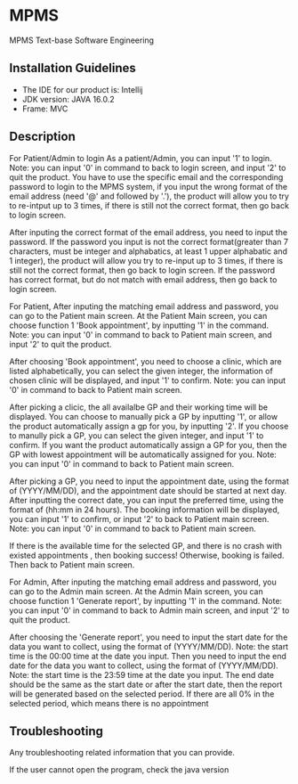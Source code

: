 # MPMS
MPMS Text-base Software Engineering

## Installation Guidelines
- The IDE for our product is: Intellij
- JDK version: JAVA 16.0.2
- Frame: MVC

## Description
For Patient/Admin to login
As a patient/Admin, you can input '1' to login.
Note: you can input '0' in command to back to login screen, and input '2' to quit the product.
You have to use the specific email and the corresponding password to login to the MPMS system, if you input the wrong format of the email address (need '@' and followed by '.'), the product will allow you to try to re-intput up to 3 times, if there is still not the correct format, then go back to login screen.

After inputing the correct format of the email address, you need to input the password.
If the password you input is not the correct format(greater than 7 characters, must be integer and alphabatics, at least 1 upper alphabatic and 1 integer), the product will allow you try to re-input up to 3 times, if there is still not the correct format, then go back to login screen.
If the password has correct format, but do not match with email address, then go back to login screen.


For Patient,
After inputing the matching email address and password, you can go to the Patient main screen.
At the Patient Main screen, you can choose function 1 'Book appointment', by inputting '1' in the command.
Note: you can input '0' in command to back to Patient main screen, and input '2' to quit the product.

After choosing 'Book appointment', you need to choose a clinic, which are listed alphabetically, you can select the given integer, the information of chosen clinic will be displayed, and input '1' to confirm.
Note: you can input '0' in command to back to Patient main screen.

After picking a clicic, the all availalbe GP and their working time will be displayed. You can choose to manually pick a GP by inputting '1', or allow the product automatically assign a gp for you, by inputting '2'.
If you choose to manully pick a GP, you can select the given integer, and input '1' to confirm.
If you want the product automatically assign a GP for you, then the GP with lowest appointment will be automatically assigned for you.
Note: you can input '0' in command to back to Patient main screen.

After picking a GP, you need to input the appointment date, using the format of (YYYY/MM/DD), and the appointment date should be started at next day.
After inputting the correct date, you can input the preferred time, using the format of (hh:mm in 24 hours). The booking information will be displayed, you can input '1' to confirm, or input '2' to back to Patient main screen.
Note: you can input '0' in command to back to Patient main screen.

If there is the available time for the selected GP, and there is no crash with existed appointments , then booking success! Otherwise, booking is failed. Then back to Patient main screen.



For Admin,
After inputing the matching email address and password, you can go to the Admin main screen.
At the Admin Main screen, you can choose function 1 'Generate report', by inputting '1' in the command.
Note: you can input '0' in command to back to Admin main screen, and input '2' to quit the product.

After choosing the 'Generate report', you need to input the start date for the data you want to collect, using the format of (YYYY/MM/DD).
Note: the start time is the 00:00 time at the date you input.
Then you need to input the end date for the data you want to collect, using the format of (YYYY/MM/DD).
Note: the start time is the 23:59 time at the date you input.
The end date should be the same as the start date or after the start date, then the report will be generated based on the selected period.
If there are all 0% in the selected period, which means there is no appointment


## Troubleshooting
Any troubleshooting related information that you can provide.

If the user cannot open the program, check the java version
